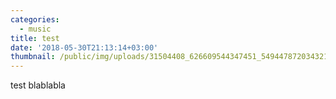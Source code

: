 ```yaml
---
categories:
  - music
title: test
date: '2018-05-30T21:13:14+03:00'
thumbnail: /public/img/uploads/31504408_626609544347451_5494478720343212032_n.jpg
---
```

test blablabla
